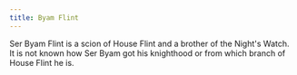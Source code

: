 ```yaml
---
title: Byam Flint
---
```


Ser Byam Flint is a scion of House Flint and a brother of the Night's Watch. It is not known how Ser Byam got his knighthood or from which branch of House Flint he is.


